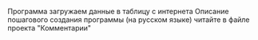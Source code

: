 Программа загружаем данные в таблицу с интернета 
Описание пошагового создания программы (на русском языке) читайте в файле проекта "Комментарии"
